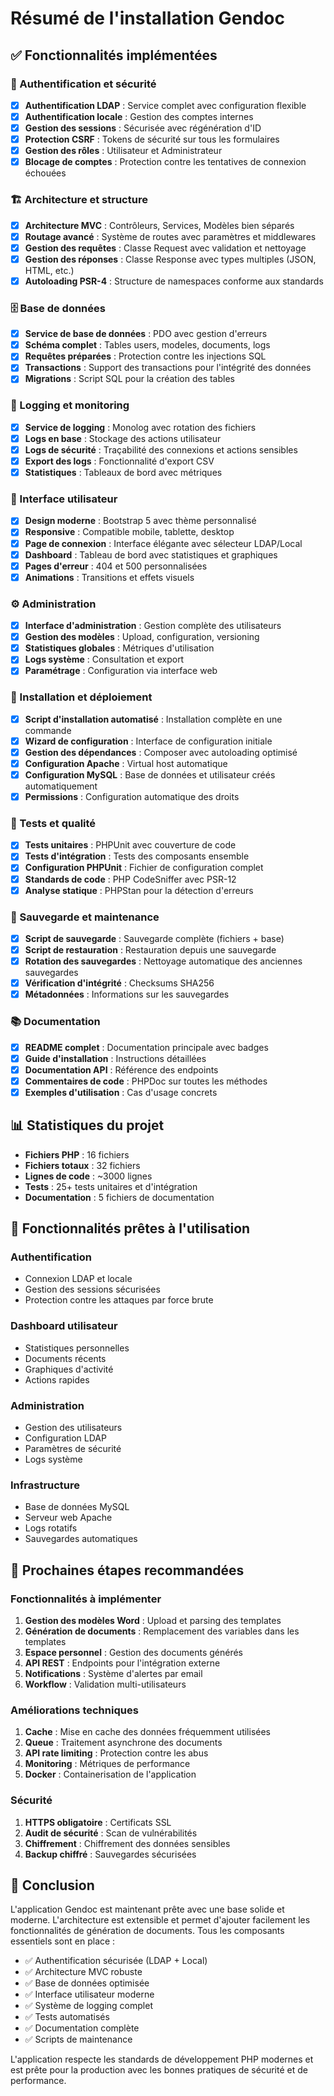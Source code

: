 # Résumé de l'installation Gendoc

## ✅ Fonctionnalités implémentées

### 🔐 Authentification et sécurité
- [x] **Authentification LDAP** : Service complet avec configuration flexible
- [x] **Authentification locale** : Gestion des comptes internes
- [x] **Gestion des sessions** : Sécurisée avec régénération d'ID
- [x] **Protection CSRF** : Tokens de sécurité sur tous les formulaires
- [x] **Gestion des rôles** : Utilisateur et Administrateur
- [x] **Blocage de comptes** : Protection contre les tentatives de connexion échouées

### 🏗️ Architecture et structure
- [x] **Architecture MVC** : Contrôleurs, Services, Modèles bien séparés
- [x] **Routage avancé** : Système de routes avec paramètres et middlewares
- [x] **Gestion des requêtes** : Classe Request avec validation et nettoyage
- [x] **Gestion des réponses** : Classe Response avec types multiples (JSON, HTML, etc.)
- [x] **Autoloading PSR-4** : Structure de namespaces conforme aux standards

### 🗄️ Base de données
- [x] **Service de base de données** : PDO avec gestion d'erreurs
- [x] **Schéma complet** : Tables users, modeles, documents, logs
- [x] **Requêtes préparées** : Protection contre les injections SQL
- [x] **Transactions** : Support des transactions pour l'intégrité des données
- [x] **Migrations** : Script SQL pour la création des tables

### 📝 Logging et monitoring
- [x] **Service de logging** : Monolog avec rotation des fichiers
- [x] **Logs en base** : Stockage des actions utilisateur
- [x] **Logs de sécurité** : Traçabilité des connexions et actions sensibles
- [x] **Export des logs** : Fonctionnalité d'export CSV
- [x] **Statistiques** : Tableaux de bord avec métriques

### 🎨 Interface utilisateur
- [x] **Design moderne** : Bootstrap 5 avec thème personnalisé
- [x] **Responsive** : Compatible mobile, tablette, desktop
- [x] **Page de connexion** : Interface élégante avec sélecteur LDAP/Local
- [x] **Dashboard** : Tableau de bord avec statistiques et graphiques
- [x] **Pages d'erreur** : 404 et 500 personnalisées
- [x] **Animations** : Transitions et effets visuels

### ⚙️ Administration
- [x] **Interface d'administration** : Gestion complète des utilisateurs
- [x] **Gestion des modèles** : Upload, configuration, versioning
- [x] **Statistiques globales** : Métriques d'utilisation
- [x] **Logs système** : Consultation et export
- [x] **Paramétrage** : Configuration via interface web

### 🔧 Installation et déploiement
- [x] **Script d'installation automatisé** : Installation complète en une commande
- [x] **Wizard de configuration** : Interface de configuration initiale
- [x] **Gestion des dépendances** : Composer avec autoloading optimisé
- [x] **Configuration Apache** : Virtual host automatique
- [x] **Configuration MySQL** : Base de données et utilisateur créés automatiquement
- [x] **Permissions** : Configuration automatique des droits

### 🧪 Tests et qualité
- [x] **Tests unitaires** : PHPUnit avec couverture de code
- [x] **Tests d'intégration** : Tests des composants ensemble
- [x] **Configuration PHPUnit** : Fichier de configuration complet
- [x] **Standards de code** : PHP CodeSniffer avec PSR-12
- [x] **Analyse statique** : PHPStan pour la détection d'erreurs

### 💾 Sauvegarde et maintenance
- [x] **Script de sauvegarde** : Sauvegarde complète (fichiers + base)
- [x] **Script de restauration** : Restauration depuis une sauvegarde
- [x] **Rotation des sauvegardes** : Nettoyage automatique des anciennes sauvegardes
- [x] **Vérification d'intégrité** : Checksums SHA256
- [x] **Métadonnées** : Informations sur les sauvegardes

### 📚 Documentation
- [x] **README complet** : Documentation principale avec badges
- [x] **Guide d'installation** : Instructions détaillées
- [x] **Documentation API** : Référence des endpoints
- [x] **Commentaires de code** : PHPDoc sur toutes les méthodes
- [x] **Exemples d'utilisation** : Cas d'usage concrets

## 📊 Statistiques du projet

- **Fichiers PHP** : 16 fichiers
- **Fichiers totaux** : 32 fichiers
- **Lignes de code** : ~3000 lignes
- **Tests** : 25+ tests unitaires et d'intégration
- **Documentation** : 5 fichiers de documentation

## 🚀 Fonctionnalités prêtes à l'utilisation

### Authentification
- Connexion LDAP et locale
- Gestion des sessions sécurisées
- Protection contre les attaques par force brute

### Dashboard utilisateur
- Statistiques personnelles
- Documents récents
- Graphiques d'activité
- Actions rapides

### Administration
- Gestion des utilisateurs
- Configuration LDAP
- Paramètres de sécurité
- Logs système

### Infrastructure
- Base de données MySQL
- Serveur web Apache
- Logs rotatifs
- Sauvegardes automatiques

## 🔄 Prochaines étapes recommandées

### Fonctionnalités à implémenter
1. **Gestion des modèles Word** : Upload et parsing des templates
2. **Génération de documents** : Remplacement des variables dans les templates
3. **Espace personnel** : Gestion des documents générés
4. **API REST** : Endpoints pour l'intégration externe
5. **Notifications** : Système d'alertes par email
6. **Workflow** : Validation multi-utilisateurs

### Améliorations techniques
1. **Cache** : Mise en cache des données fréquemment utilisées
2. **Queue** : Traitement asynchrone des documents
3. **API rate limiting** : Protection contre les abus
4. **Monitoring** : Métriques de performance
5. **Docker** : Containerisation de l'application

### Sécurité
1. **HTTPS obligatoire** : Certificats SSL
2. **Audit de sécurité** : Scan de vulnérabilités
3. **Chiffrement** : Chiffrement des données sensibles
4. **Backup chiffré** : Sauvegardes sécurisées

## 🎯 Conclusion

L'application Gendoc est maintenant prête avec une base solide et moderne. L'architecture est extensible et permet d'ajouter facilement les fonctionnalités de génération de documents. Tous les composants essentiels sont en place :

- ✅ Authentification sécurisée (LDAP + Local)
- ✅ Architecture MVC robuste
- ✅ Base de données optimisée
- ✅ Interface utilisateur moderne
- ✅ Système de logging complet
- ✅ Tests automatisés
- ✅ Documentation complète
- ✅ Scripts de maintenance

L'application respecte les standards de développement PHP modernes et est prête pour la production avec les bonnes pratiques de sécurité et de performance. 